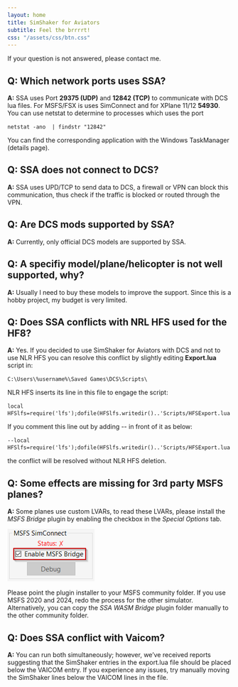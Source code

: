 ```yaml
---
layout: home
title: SimShaker for Aviators
subtitle: Feel the brrrrt!
css: "/assets/css/btn.css"
---
```


If your question is not answered, please contact me.

## Q: Which network ports uses SSA?
**A:** SSA uses Port **29375 (UDP)** and **12842 (TCP)** to communicate with DCS lua files. For MSFS/FSX is uses SimConnect and for XPlane 11/12 **54930**.
You can use netstat to determine to processes which uses the port
```
netstat -ano  | findstr "12842"
```
You can find the corresponding application with the Windows TaskManager (details page).

## Q: SSA does not connect to DCS?
**A:** SSA uses UPD/TCP to send data to DCS, a firewall or VPN can block this communication, thus check if the traffic is blocked or routed through the VPN.

## Q: Are DCS mods supported by SSA?
**A:** Currently, only official DCS models are supported by SSA.

## Q: A specifiy model/plane/helicopter is not well supported, why?
**A:** Usually I need to buy these models to improve the support. Since this is a hobby project, my budget is very limited. 

## Q: Does SSA conflicts with NRL HFS used for the HF8?
**A:** Yes.
If you decided to use SimShaker for Aviators with DCS and not to use NLR HFS you can resolve this conflict by slightly editing **Export.lua** script in:
```
C:\Users\%username%\Saved Games\DCS\Scripts\
```
NLR HFS inserts its line in this file to engage the script:

```
local HFSlfs=require('lfs');dofile(HFSlfs.writedir()..'Scripts/HFSExport.lua')
```

If you comment this line out by adding -- in front of it as below:

```
--local HFSlfs=require('lfs');dofile(HFSlfs.writedir()..'Scripts/HFSExport.lua')
```
the conflict will be resolved without NLR HFS deletion. 

## Q: Some effects are missing for 3rd party MSFS planes?
**A:** Some planes use custom LVARs, to read these LVARs, please install the *MSFS Bridge* plugin by enabling the checkbox in the *Special Options* tab. 

![MSFS Bridge](assets/img/MSFS_WASM_Bridge.png?raw=true "MSFS Bridge")

Please point the plugin installer to your MSFS community folder. If you use MSFS 2020 and 2024, redo the process for the other simulator. Alternatively, you can copy the *SSA WASM Bridge* plugin folder manually to the other community folder.

## Q: Does SSA conflict with Vaicom?
**A:** You can run both simultaneously; however, we’ve received reports suggesting that the SimShaker entries in the export.lua file should be placed below the VAICOM entry. If you experience any issues, try manually moving the SimShaker lines below the VAICOM lines in the file.
